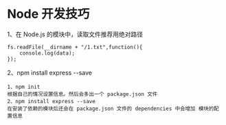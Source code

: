 # Node 开发技巧

1、在 Node.js 的模块中，读取文件推荐用绝对路径

```
fs.readFile(__dirname + "/1.txt",function(){
    console.log(data);
});
```

2、npm install express --save

```
1、npm init
根据自己的情况设置信息。然后会多出一个 package.json 文件
2、npm install express --save 
在安装了依赖的模块后还会在 package.json 文件的 dependencies 中会增加 模块的配置信息
```



